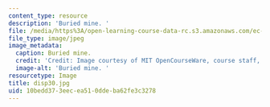 ```yaml
---
content_type: resource
description: 'Buried mine. '
file: /media/https%3A/open-learning-course-data-rc.s3.amazonaws.com/ec-s06-design-for-demining-spring-2007/10bedd373eecea510ddeba62fe3c3278_disp30.jpg
file_type: image/jpeg
image_metadata:
  caption: Buried mine.
  credit: 'Credit: Image courtesy of MIT OpenCourseWare, course staff, and students.'
  image-alt: 'Buried mine. '
resourcetype: Image
title: disp30.jpg
uid: 10bedd37-3eec-ea51-0dde-ba62fe3c3278
---
```

